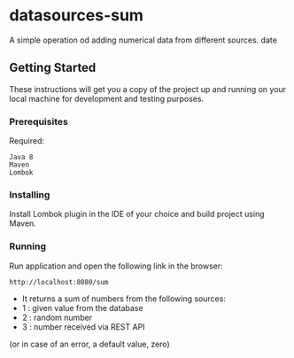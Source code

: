 # datasources-sum

A simple operation od adding numerical data from different sources. date

## Getting Started

These instructions will get you a copy of the project up and running on your local machine for development and testing purposes.

### Prerequisites

Required:

```
Java 8
Maven
Lombok
```

### Installing

Install Lombok plugin in the IDE of your choice and build project using Maven.

### Running

Run application and open the following link in the browser:

```http://localhost:8080/sum```

* It returns a sum of numbers from the following sources:
*    1 : given value from the database
*    2 : random number
*    3 : number received via REST API

(or in case of an error, a default value, zero)
